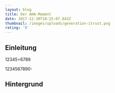```yaml
---
layout: blog
title: Der AHA-Moment
date: 2017-12-30T18:25:07.842Z
thumbnail: /images/uploads/generation-itrust.png
rating: '5'
---
```

## Einleitung

12345=6789

1234567890-

## Hintergrund
